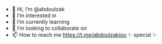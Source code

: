 - 👋 Hi, I’m @abdoulzak
- 👀 I’m interested in 
- 🌱 I’m currently learning
- 💞️ I’m looking to collaborate on
- 📫 How to reach me 
https://t.me/abdoulzakiou
✨ special ✨
